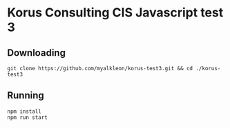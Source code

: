 # Korus Consulting CIS Javascript test 3
## Downloading
```shell
git clone https://github.com/myalkleon/korus-test3.git && cd ./korus-test3
```
## Running
```shell
npm install
npm run start
```